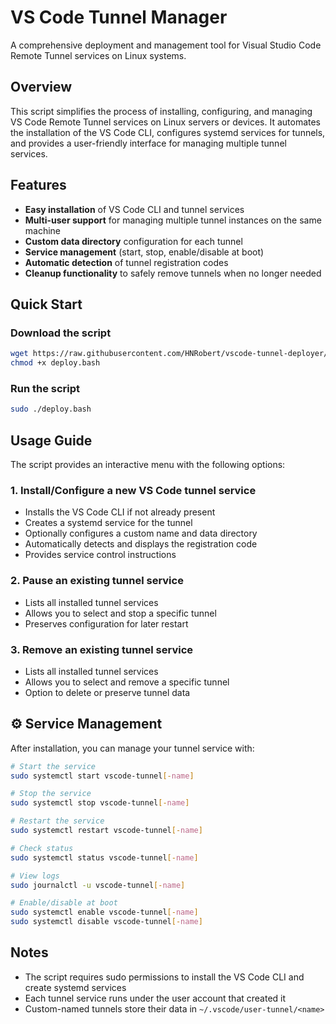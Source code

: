# VS Code Tunnel Manager

A comprehensive deployment and management tool for Visual Studio Code Remote Tunnel services on Linux systems.

## Overview

This script simplifies the process of installing, configuring, and managing VS Code Remote Tunnel services on Linux servers or devices. It automates the installation of the VS Code CLI, configures systemd services for tunnels, and provides a user-friendly interface for managing multiple tunnel services.

## Features

- **Easy installation** of VS Code CLI and tunnel services
- **Multi-user support** for managing multiple tunnel instances on the same machine
- **Custom data directory** configuration for each tunnel
- **Service management** (start, stop, enable/disable at boot)
- **Automatic detection** of tunnel registration codes
- **Cleanup functionality** to safely remove tunnels when no longer needed

## Quick Start

### Download the script

```bash
wget https://raw.githubusercontent.com/HNRobert/vscode-tunnel-deployer/main/deploy.bash -O deploy.bash
chmod +x deploy.bash
```

### Run the script

```bash
sudo ./deploy.bash
```

## Usage Guide

The script provides an interactive menu with the following options:

### 1. Install/Configure a new VS Code tunnel service

- Installs the VS Code CLI if not already present
- Creates a systemd service for the tunnel
- Optionally configures a custom name and data directory
- Automatically detects and displays the registration code
- Provides service control instructions

### 2. Pause an existing tunnel service

- Lists all installed tunnel services
- Allows you to select and stop a specific tunnel
- Preserves configuration for later restart

### 3. Remove an existing tunnel service

- Lists all installed tunnel services
- Allows you to select and remove a specific tunnel
- Option to delete or preserve tunnel data

## ⚙️ Service Management

After installation, you can manage your tunnel service with:

```bash
# Start the service
sudo systemctl start vscode-tunnel[-name]

# Stop the service
sudo systemctl stop vscode-tunnel[-name]

# Restart the service
sudo systemctl restart vscode-tunnel[-name]

# Check status
sudo systemctl status vscode-tunnel[-name]

# View logs
sudo journalctl -u vscode-tunnel[-name]

# Enable/disable at boot
sudo systemctl enable vscode-tunnel[-name]
sudo systemctl disable vscode-tunnel[-name]
```

## Notes

- The script requires sudo permissions to install the VS Code CLI and create systemd services
- Each tunnel service runs under the user account that created it
- Custom-named tunnels store their data in `~/.vscode/user-tunnel/<name>`
